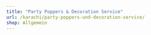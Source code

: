 ```yaml
---
title: "Party Poppers & Decoration Service"
url: /karachi/party-poppers-und-decoration-service/
shop: Allgemein
---
```

